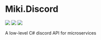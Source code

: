 # Miki.Discord
[![](https://img.shields.io/nuget/dt/Miki.Discord.svg)](https://www.nuget.org/packages/Miki.Discord)
[![](https://img.shields.io/discord/259343729586864139.svg?logo=discord)](https://discord.gg/XpG4kwE)
[![](https://travis-ci.org/Mikibot/Miki.Discord.svg?branch=master)](https://miki.ai)

A low-level C# discord API for microservices
